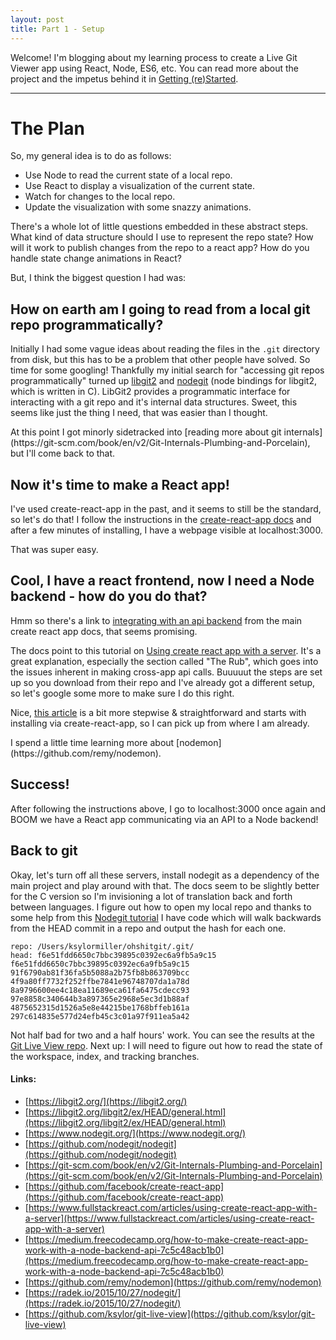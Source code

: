 ```yaml
---
layout: post
title: Part 1 - Setup
---
```


Welcome! I'm blogging about my learning process to create a Live Git Viewer app using React, Node, ES6, etc. You can read more about the project and the impetus behind it in [Getting (re)Started](https://ksylor.github.io/2018/10/06/getting-restarted.html).

<hr/>

# The Plan
So, my general idea is to do as follows:

- Use Node to read the current state of a local repo.
- Use React to display a visualization of the current state.
- Watch for changes to the local repo.
- Update the visualization with some snazzy animations.

There's a whole lot of little questions embedded in these abstract steps. What kind of data structure should I use to represent the repo state? How will it work to publish changes from the repo to a react app? How do you handle state change animations in React? 

But, I think the biggest question I had was:

## How on earth am I going to read from a local git repo programmatically?

Initially I had some vague ideas about reading the files in the `.git` directory from disk, but this has to be a problem that other people have solved. So time for some googling! Thankfully my initial search for "accessing git repos programmatically" turned up [libgit2](https://libgit2.org/) and [nodegit](https://www.nodegit.org/) (node bindings for libgit2, which is written in C). LibGit2 provides a programmatic interface for interacting with a git repo and it's internal data structures. Sweet, this seems like just the thing I need, that was easier than I thought.

<aside>At this point I got minorly sidetracked into [reading more about git internals](https://git-scm.com/book/en/v2/Git-Internals-Plumbing-and-Porcelain), but I'll come back to that.</aside>

## Now it's time to make a React app! 

I've used create-react-app in the past, and it seems to still be the standard, so let's do that! I follow the instructions in the [create-react-app docs](https://github.com/facebook/create-react-app#creating-an-app) and after a few minutes of installing, I have a webpage visible at localhost:3000. 

That was super easy.

## Cool, I have a react frontend, now I need a Node backend - how do you do that? 

Hmm so there's a link to [integrating with an api backend](https://github.com/facebook/create-react-app/blob/master/packages/react-scripts/template/README.md#integrating-with-an-api-backend) from the main create react app docs, that seems promising.

The docs point to this tutorial on [Using create react app with a server](https://www.fullstackreact.com/articles/using-create-react-app-with-a-server). It's a great explanation, especially the section called "The Rub", which goes into the issues inherent in making cross-app api calls. Buuuuut the steps are set up so you download from their repo and I've already got a different setup, so let's google some more to make sure I do this right.

Nice, [this article](https://medium.freecodecamp.org/how-to-make-create-react-app-work-with-a-node-backend-api-7c5c48acb1b0) is a bit more stepwise & straightforward and starts with installing via create-react-app, so I can pick up from where I am already. 

<aside>I spend a little time learning more about [nodemon](https://github.com/remy/nodemon).</aside>

## Success!
After following the instructions above, I go to localhost:3000 once again and BOOM we have a React app communicating via an API to a Node backend!

## Back to git
Okay, let's turn off all these servers, install nodegit as a dependency of the main project and play around with that. The docs seem to be slightly better for the C version so I'm invisioning a lot of translation back and forth between languages. I figure out how to open my local repo and thanks to some help from this [Nodegit tutorial](https://radek.io/2015/10/27/nodegit/) I have code which will walk backwards from the HEAD commit in a repo and output the hash for each one.

```
repo: /Users/ksylormiller/ohshitgit/.git/
head: f6e51fdd6650c7bbc39895c0392ec6a9fb5a9c15
f6e51fdd6650c7bbc39895c0392ec6a9fb5a9c15
91f6790ab81f36fa5b5088a2b75fb8b863709bcc
4f9a80ff7732f252ffbe7841e96748707da1a78d
8a9796600ee4c18ea11689eca61fa6475cdecc93
97e8858c340644b3a897365e2968e5ec3d1b88af
4875652315d1526a5e8e44215be1768bffeb161a
297c614835e577d24efb45c3c01a97f911ea5a42
```

Not half bad for two and a half hours' work. You can see the results at the [Git Live View repo](https://github.com/ksylor/git-live-view). Next up: I will need to figure out how to read the state of the workspace, index, and tracking branches.


#### Links:
- [https://libgit2.org/](https://libgit2.org/)
- [https://libgit2.org/libgit2/ex/HEAD/general.html](https://libgit2.org/libgit2/ex/HEAD/general.html)
- [https://www.nodegit.org/](https://www.nodegit.org/)
- [https://github.com/nodegit/nodegit](https://github.com/nodegit/nodegit)
- [https://git-scm.com/book/en/v2/Git-Internals-Plumbing-and-Porcelain](https://git-scm.com/book/en/v2/Git-Internals-Plumbing-and-Porcelain)
- [https://github.com/facebook/create-react-app](https://github.com/facebook/create-react-app)
- [https://www.fullstackreact.com/articles/using-create-react-app-with-a-server](https://www.fullstackreact.com/articles/using-create-react-app-with-a-server)
- [https://medium.freecodecamp.org/how-to-make-create-react-app-work-with-a-node-backend-api-7c5c48acb1b0](https://medium.freecodecamp.org/how-to-make-create-react-app-work-with-a-node-backend-api-7c5c48acb1b0)
- [https://github.com/remy/nodemon](https://github.com/remy/nodemon)
- [https://radek.io/2015/10/27/nodegit/](https://radek.io/2015/10/27/nodegit/)
- [https://github.com/ksylor/git-live-view](https://github.com/ksylor/git-live-view)
